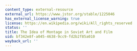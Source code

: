 ```yaml
---
content_type: external-resource
external_url: https://www.jstor.org/stable/1225046
has_external_license_warning: true
license: https://en.wikipedia.org/wiki/All_rights_reserved
status: ''
title: The Idea of Montage in Soviet Art and Film
uid: bf342e8f-a045-4638-9cc9-fd2b2f85a010
wayback_url: ''
---
```


